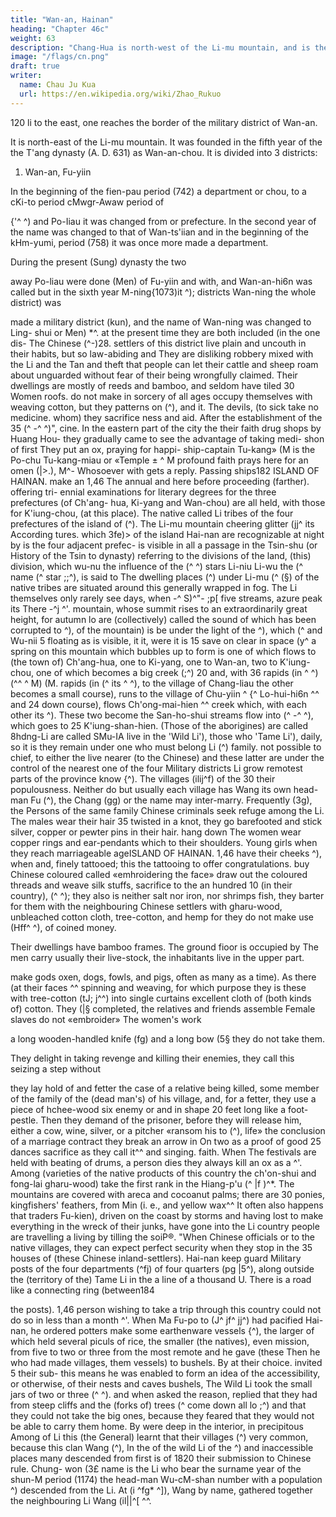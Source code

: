 ```yaml
---
title: "Wan-an, Hainan"
heading: "Chapter 46c"
weight: 63
description: "Chang-Hua is north-west of the Li-mu mountain, and is the same as the ancient Tan-chou."
image: "/flags/cn.png"
draft: true
writer:
  name: Chau Ju Kua
  url: https://en.wikipedia.org/wiki/Zhao_Rukuo
---
```



120 li to the east, one reaches the border of the military district of Wan-an.

It is north-east of the Li-mu mountain. It was founded in the fifth year of the
the T'ang dynasty (A. D. 631) as Wan-an-chou. It is divided into 3 districts:

1. Wan-an, Fu-yiin

In the beginning of the fien-pau period (742)
a department or chou, to a
cKi-to period
cMwgr-Awaw period of

{'^ ^) and Po-Iiau
it was changed from
or prefecture. In the second year of the
name was changed
to that of Wan-ts'iian
and in the beginning of the kHm-yumi, period (758)
it was once more made
a department.

During the present (Sung) dynasty the two

away
Po-liau were done
(Men) of Fu-yiin and
with, and Wan-an-hi6n was called
but in the sixth year M-ning{1073)it
^);
districts
Wan-ning
the whole district) was

made
a military district (kun), and the name of Wan-ning was changed to Ling-
shui
or Men) *^.
at the present time they are both included (in the one dis-
The Chinese
(^-)28.
settlers of this district live
plain and uncouth in their habits, but so law-abiding and
They are
disliking robbery
mixed with the Li and the Tan
and
theft that people can let their cattle
and sheep roam
about unguarded without fear of their being wrongfully claimed.
Their dwellings are mostly of reeds and bamboo, and seldom have tiled
30
Women
roofs.
do not
make
in sorcery
of all ages occupy themselves with weaving cotton, but they
patterns on
(^), and
it.
The
devils, (to
sick take no medicine.
whom) they
sacrifice
ness and aid. After the establishment of the
35
(^ -^ ^)",
cine. In the eastern part of the city
the
their faith
drug shops by Huang Hou-
they gradually came to see the advantage of taking medi-
shon
of
first
They put
an ox, praying for happi-
ship-captain Tu-kang»
(M
is
the Po-chu Tu-kang-miau or «Temple
± ^ M
profound faith prays here for an omen
(|>.),
M^-
Whosoever with
gets a reply. Passing ships182
ISLAND OF HAINAN.
make an
1,46
The annual and
here before proceeding (farther).
offering
tri-
ennial examinations for literary degrees for the three prefectures (of Ch'ang-
hua, Ki-yang and Wan-chou) are
all
held, with those for K'iung-chou, (at
this place).
The native
called Li
tribes of the four prefectures of the island of
(^). The Li-mu mountain
cheering glitter (jj^
its
According
tures.
which
3fe)>
of the island
Hai-nan are
recognizable at night by
is
the four adjacent prefec-
is visible in all
a passage in the Tsin-shu (or History of the Tsin
to
dynasty) referring to the divisions of the land, (this) division, which
wu-nu
the influence of the
(^ ^)
stars Li-niu
Li-wu
the
(^
name
(^
star
;;^), is said to
The dwelling places
(^)
under
Li-mu
(^
(§)
of the native tribes
are situated around this
generally wrapped in fog. The Li themselves only rarely see
days,
when
-^ S)^"-
;p[
five streams,
azure peak
its
There
-^j
^'.
mountain, whose summit rises to an extraordinarily great height, for
autumn
lo
are (collectively) called
the sound of which has been corrupted to
^),
of the mountain)
is
be under the light of the
^), which
(^
and Wu-nii
5
floating as
is visible,
it
it,
were
it is 15
save on clear
in space
(y^
a spring on this mountain which bubbles up to form
is
one of which flows to (the town
of)
Ch'ang-hua, one to Ki-yang,
one to Wan-an, two to K'iung-chou, one of which becomes a big creek (;^) 20
and, with 36 rapids (in
^ ^)
(^^ ^ M)
(M.
rapids (in
(^
its
^ ^),
to the village of Chang-liau
the other becomes a small
course), runs to the village of Chu-yiin
^
{^
Lo-hui-hi6n
^^
and
24
down
course), flows
Ch'ong-mai-hien
^^
creek which, with
each other
its
^). These two
become the San-ho-shui
streams flow into
(^ -^ ^),
which goes to
25
K'iung-shan-hien.
(Those of the aborigines)
are called 8hdng-Li
are called
SMu-IA
live in the
'Wild Li'), those who
'Tame
Li'),
daily,
so
it
is
they remain under one
who must belong
Li
(^) family.
not possible to
chief,
to either the
live
nearer
(to
the Chinese)
and these latter are under the control of
the nearest one of the four Military districts
Li grow
remotest parts of the province
know
{^). The
villages
(ilij^f)
of the 30
their populousness. Neither do
but usually each village has
Wang
its own head-man
Fu (^), the Chang (gg) or the
name may inter-marry. Frequently
(3g), the
Persons of the same family
Chinese criminals seek refuge among the Li. The males wear their hair 35
twisted in a knot, they go barefooted and stick silver, copper or pewter
pins in their hair.
hang down
The women wear copper rings and ear-pendants which
to their shoulders.
Young
girls
when they reach marriageable ageISLAND OF HAINAN.
1,46
have their cheeks
^),
when
and,
finely tattooed; this
the tattooing
to offer congratulations.
buy Chinese coloured
called «emhroidering the face»
draw out the coloured threads and weave
silk stuffs,
sacrifice to the
an hundred
10 (in their country),
(^ ^);
they also
is
neither salt nor iron,
nor shrimps
fish,
they barter for them with the neighbouring Chinese settlers
with gharu-wood, unbleached cotton cloth, tree-cotton, and hemp
for they do not
make use
(Hff^
^),
of coined money.


Their dwellings have bamboo frames. The ground fioor is occupied by
The men carry usually
their live-stock, the inhabitants live in the upper part.

make
gods oxen, dogs, fowls, and pigs, often as many as
a time). As there
(at
their faces ^^
spinning and weaving, for which purpose they
is
these with tree-cotton (tJ; j^^) into single curtains
excellent cloth of (both kinds of) cotton.
They
(|§
completed, the relatives and friends assemble
Female slaves do not «embroider»
The women's work


a long wooden-handled knife (fg) and a long bow (5§
 they do not take them.

They delight in taking revenge and killing their enemies, they call this seizing
a step without

they lay hold of and fetter
the case of a relative being killed,
some member of the family of the (dead man's)
of his village, and, for a fetter, they use a piece of hchee-wood six
enemy or
and in shape
20 feet long
like a foot-pestle.
Then they demand of the
prisoner, before they will release him, either a cow, wine, silver, or a pitcher
«ransom his
to
(^),
life»
the conclusion of a marriage contract they break an arrow in
On
two as a proof of good
25 dances
sacrifice
as they call it^^
and singing.
faith.
When
The
festivals
are held with beating of drums,
a person dies they
always
kill
an ox as a
^'.
Among
(varieties of
the native products of this country the ch'on-shui and fong-lai
gharu-wood) take the
first
rank in the Hiang-p'u
(^
|f )^*.
The mountains are covered with areca and cocoanut palms; there are
30 ponies, kingfishers' feathers,
from Min
(i.
e.,
and yellow wax^^
It often
also
happens that traders
Fu-kien), driven on the coast by storms and having lost
to make
everything in the wreck of their junks, have gone into the Li country
people are travelling
a living by tilling the soiP®. "When Chinese officials or
to the native villages, they can expect perfect security
when they
stop in the
35 houses of (these Chinese inland-settlers).
Hai-nan keep guard
Military posts of the four departments (^fj) of
four quarters (pg |5^), along
outside the (territory of the) Tame Li in the
a
line of
a thousand U. There
is
a road like a connecting ring (between184



the posts).
1,46
person wishing to take a trip through this country could not do
so in less than a
month ^'.
When Ma Fu-po
to
(J^ jf^ jj^) had pacified Hai-nan, he ordered potters
make some earthenware vessels {^), the larger of which held several
piculs of rice, the smaller
(the natives), even
mission,
from
five to
two or three
from the most remote
and he gave (these
Then he
who had made
villages,
them
vessels) to
bushels.
By
at their choice.
invited
5
their sub-
this
means
he was enabled to form an idea of the accessibility, or otherwise, of their
nests and caves
bushels,
The Wild Li took the small jars of two or three
(^ ^).
and when asked the reason, replied that they had
from steep
cliffs
and the (forks
of) trees
(^
come down
all
lo
;^) and that they could not
take the big ones, because they feared that they would not be able to carry
them home. By
were deep
in the interior, in precipitous
Among
of Li
this (the General) learnt that their villages
(^)
very common, because this clan
Wang (^),
In the
of the wild Li of the
^)
and inaccessible places
many descended from
first
is
of
1820
their submission to Chinese rule.
Chung- won (3£
name
is
the Li
who bear
the surname
year of the shun-M period (1174) the head-man
Wu-cM-shan
number with a population
^)
descended from the Li. At
(i
^fg*
^]),
Wang
by name, gathered together the neighbouring Li
Wang
(il||^[
^^.

